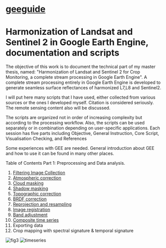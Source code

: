 # [geeguide](/README.md)

# Harmonization of Landsat and Sentinel 2 in Google Earth Engine, documentation and scripts

The objective of this work is to document the technical part of my master thesis, named: "Harmonization of Landsat and Sentinel 2 for Crop Monitoring,  a complete stream processing in Google Earth Engine". A complete stream processing entirely in Google Earth Engine is developed to generate seamless surface reflectances of harmonized L7,L8 and Sentinel2.

I will put here many scripts that I have used, either collected from various sources or the ones I developed myself.  Citation is considered seriously. The remote sensing content also will be discussed. 

The scripts are organized not in order of increasing complexity but according to the processing workflow. Also, the scripts can be used separately or in combination depending on user-specific applications. Each session has five parts including Objective, General Instruction, Core Script, Visualisation Checking, and References

Some experiences with GEE are needed. General introduction about GEE and how to use it can be found in many other places.

Table of Contents
Part 1: Preprocessing and Data analysis.
1. [Filtering Image Collection](01.Filtering-Image-Collection.md)
2. [Atmospheric correction](02.Atm-correction.md)
3. [Cloud masking](03.cloudmaskTOA.md)
4. [Shadow masking](03.cloudmaskTOA.md)
5. [Topographic correction](04.topo_correction.md)
6. [BRDF correction](04.topo_correction.md)
7. [Reprojection and resampling](07.reprojection.md)
8. [Image registration](08.image_registration.md)
9. [Band adjustment](09.band_adjustment.md)
10. [Composite time series](10.time_series.md) 
11. Exporting data
12. Crop mapping with spectral signature & temporal signature

![fig3](https://user-images.githubusercontent.com/40456844/65582427-9ee74580-dfa7-11e9-9eae-0dd0a3cdc6bb.jpg)
![timeseries](https://user-images.githubusercontent.com/40456844/61792616-76af5f00-ae1d-11e9-8c08-2a43613724eb.png)

